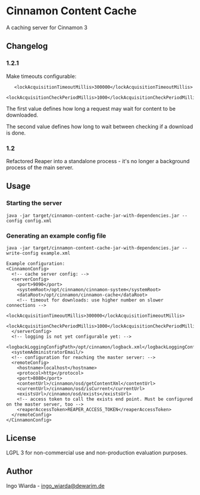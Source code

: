 # Cinnamon Content Cache

A caching server for Cinnamon 3

## Changelog

### 1.2.1

Make timeouts configurable:

       <lockAcquisitionTimeoutMillis>300000</lockAcquisitionTimeoutMillis>
       <lockAcquisitionCheckPeriodMillis>1000</lockAcquisitionCheckPeriodMillis>       

The first value defines how long a request may wait for content to be downloaded.

The second value defines how long to wait between checking if a download is done. 

### 1.2

Refactored Reaper into a standalone process - it's no longer a background process of the
main server.

## Usage

### Starting the server

    java -jar target/cinnamon-content-cache-jar-with-dependencies.jar --config config.xml

### Generating an example config file

    java -jar target/cinnamon-content-cache-jar-with-dependencies.jar --write-config example.xml

    Example configuration:
    <CinnamonConfig>
      <!-- cache server config: -->
      <serverConfig>
        <port>9090</port>
        <systemRoot>/opt/cinnamon/cinnamon-system</systemRoot>
        <dataRoot>/opt/cinnamon/cinnamon-cache</dataRoot>
        <!-- timeout for downloads: use higher number on slower connections -->
        <lockAcquisitionTimeoutMillis>300000</lockAcquisitionTimeoutMillis>
        <lockAcquisitionCheckPeriodMillis>1000</lockAcquisitionCheckPeriodMillis>    
      </serverConfig>
      <!-- logging is not yet configurable yet: -->
      <logbackLoggingConfigPath>/opt/cinnamon/logback.xml</logbackLoggingConfigPath>
      <systemAdministratorEmail/>
      <!-- configuration for reaching the master server: -->
      <remoteConfig>
        <hostname>localhost</hostname>
        <protocol>http</protocol>
        <port>8080</port>
        <contentUrl>/cinnamon/osd/getContentXml</contentUrl>
        <currentUrl>/cinnamon/osd/isCurrent</currentUrl>
        <existsUrl>/cinnamon/osd/exists</existsUrl>
        <!-- access token to call the exists end point. Must be configured on the master server, too -->
        <reaperAccessToken>REAPER_ACCESS_TOKEN</reaperAccessToken>
      </remoteConfig>
    </CinnamonConfig>

## License

LGPL 3 for non-commercial use and non-production evaluation purposes.

## Author

Ingo Wiarda - ingo_wiarda@dewarim.de
